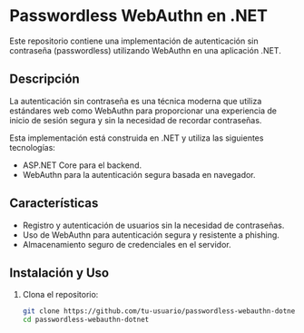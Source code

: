 # Passwordless WebAuthn en .NET

Este repositorio contiene una implementación de autenticación sin contraseña (passwordless) utilizando WebAuthn en una aplicación .NET.

## Descripción

La autenticación sin contraseña es una técnica moderna que utiliza estándares web como WebAuthn para proporcionar una experiencia de inicio de sesión segura y sin la necesidad de recordar contraseñas.

Esta implementación está construida en .NET y utiliza las siguientes tecnologías:

- ASP.NET Core para el backend.
- WebAuthn para la autenticación segura basada en navegador.

## Características

- Registro y autenticación de usuarios sin la necesidad de contraseñas.
- Uso de WebAuthn para autenticación segura y resistente a phishing.
- Almacenamiento seguro de credenciales en el servidor.

## Instalación y Uso

1. Clona el repositorio:

   ```bash
   git clone https://github.com/tu-usuario/passwordless-webauthn-dotnet.git
   cd passwordless-webauthn-dotnet
